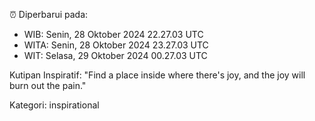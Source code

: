 ⏰ Diperbarui pada:
- WIB: Senin, 28 Oktober 2024 22.27.03 UTC
- WITA: Senin, 28 Oktober 2024 23.27.03 UTC
- WIT: Selasa, 29 Oktober 2024 00.27.03 UTC

Kutipan Inspiratif:
"Find a place inside where there's joy, and the joy will burn out the pain."


Kategori: inspirational

